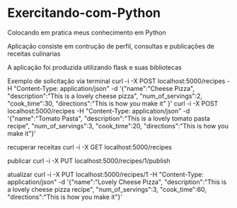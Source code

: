 # Exercitando-com-Python

Colocando em pratica meus conhecimento em Python

Aplicação consiste em contrução de perfil, consultas e publicações de receitas culinarias

A aplicação foi produzida utilizando flask e suas bibliotecas

Exemplo de solicitação via terminal
curl -i -X POST localhost:5000/recipes -H "Content-Type: application/json" -d '{"name":"Cheese Pizza", "description":"This is a lovely cheese pizza", "num_of_servings":2, "cook_time":30, "directions":"This is how you make it" }'
curl -i -X POST localhost:5000/recipes -H "Content-Type: application/json" -d '{"name":"Tomato Pasta", "description":"This is a lovely tomato pasta recipe", "num_of_servings":3, "cook_time":20, "directions":"This is how you make it"}'

recuperar receitas
curl -i -X GET localhost:5000/recipes 

publicar
curl -i -X PUT localhost:5000/recipes/1/publish 

atualizar
curl -i -X PUT localhost:5000/recipes/1 -H "Content-Type: application/json" -d '{"name":"Lovely Cheese Pizza", "description":"This is a lovely cheese pizza recipe", "num_of_servings":3, "cook_time":60, "directions":"This is how you make it"}'